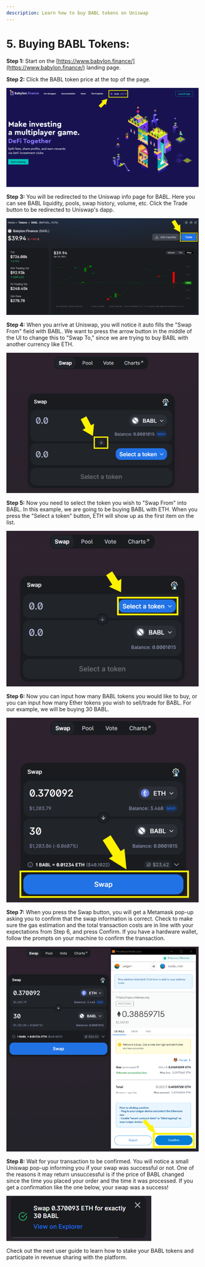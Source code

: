 ```yaml
---
description: Learn how to buy BABL tokens on Uniswap
---
```


# 5. Buying BABL Tokens:

**Step 1:** Start on the [https://www.babylon.finance/](https://www.babylon.finance/) landing page.

**Step 2:** Click the BABL token price at the top of the page.

![Step 2](<../../.gitbook/assets/Click BABL.png>)

**Step 3:** You will be redirected to the Uniswap info page for BABL. Here you can see BABL liquidity, pools, swap history, volume, etc. Click the Trade button to be redirected to Uniswap's dapp.

![Step 3](<../../.gitbook/assets/Click Trade.png>)

**Step 4:** When you arrive at Uniswap, you will notice it auto fills the "Swap From" field with BABL. We want to press the arrow button in the middle of the UI to change this to "Swap To," since we are trying to buy BABL with another currency like ETH.

![Step 4](<../../.gitbook/assets/Change swap.png>)

**Step 5:** Now you need to select the token you wish to "Swap From" into BABL. In this example, we are going to be buying BABL with ETH. When you press the "Select a token" button, ETH will show up as the first item on the list.

![Step 5](<../../.gitbook/assets/Select Token.png>)

**Step 6:** Now you can input how many BABL tokens you would like to buy, or you can input how many Ether tokens you wish to sell/trade for BABL. For our example, we will be buying 30 BABL.

![Step 6](<../../.gitbook/assets/Swap BABL.png>)

**Step 7:** When you press the Swap button, you will get a Metamask pop-up asking you to confirm that the swap information is correct. Check to make sure the gas estimation and the total transaction costs are in line with your expectations from Step 6, and press Confirm. If you have a hardware wallet, follow the prompts on your machine to confirm the transaction.&#x20;

![Step 7](<../../.gitbook/assets/Metamask popup (1).png>)

**Step 8:** Wait for your transaction to be confirmed. You will notice a small Uniswap pop-up informing you if your swap was successful or not. One of the reasons it may return unsuccessful is if the price of BABL changed since the time you placed your order and the time it was processed. If you get a confirmation like the one below, your swap was a success!&#x20;

![Step 8](<../../.gitbook/assets/Uniswap confirmation.png>)

Check out the next user guide to learn how to stake your BABL tokens and participate in revenue sharing with the platform.&#x20;
